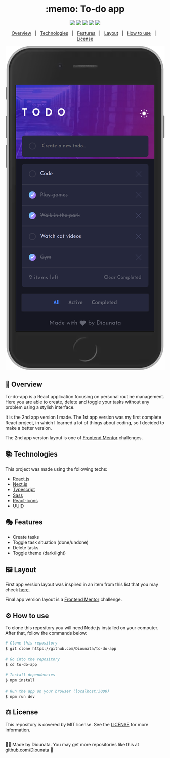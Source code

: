 <h1 align='center'> :memo: To-do app </h1>

<p align='center'>
<img src='https://img.shields.io/github/repo-size/Diounata/to-do-app?style=for-the-badge' />
<img src='https://img.shields.io/github/languages/count/Diounata/to-do-app?style=for-the-badge' />
<img src='https://img.shields.io/github/forks/Diounata/to-do-app?style=for-the-badge' />
<img src='https://img.shields.io/bitbucket/issues/Diounata/to-do-app?style=for-the-badge' />
<img src='https://img.shields.io/github/license/Diounata/to-do-app?style=for-the-badge' />
</p>

<p align='center'>
<a href='#dart-overview'>Overview</a> &nbsp; | &nbsp; <a href='#books-technologies'>Technologies</a> &nbsp; | &nbsp; <a href='#performing_arts-features'>Features</a> &nbsp; | &nbsp; <a href='#%EF%B8%8F-layout'>Layout</a> &nbsp; | &nbsp; <a href='#gear-how-to-use'>How to use</a> &nbsp; | &nbsp; <a href='#balance_scale-license'>License</a> 
</p>

<p align='center'>
<img src="https://github.com/Diounata/to-do-app/blob/main/.github/app-demo.png" alt="App demo" title="App demo" />
</p>
 
## :dart: Overview

<p>
To-do-app is a React application focusing on personal routine management. Here you are able to create, delete and toggle your tasks without any problem using a stylish interface.
</p>

<p>
It is the 2nd app version I made. The 1st app version was my first complete React project, in which I learned a lot of things about coding, so I decided to make a better version.
</p>

<p>The 2nd app version layout is one of <a href="https://www.frontendmentor.io/challenges">Frontend Mentor</a> challenges.</p>

## :books: Technologies

This project was made using the following techs:

- [React.js](https://reactjs.org/)
- [Next.js](https://nextjs.org/)
- [Typescript](https://www.typescriptlang.org/)
- [Sass](https://sass-lang.com/)
- [React-icons](https://react-icons.github.io/react-icons)
- [UUID](https://www.npmjs.com/package/uuid)

## :performing_arts: Features

- Create tasks
- Toggle task situation (done/undone)
- Delete tasks
- Toggle theme (dark/light)

## 🖼️ Layout

<p>
First app version layout was inspired in an item from this list that you may check <a href='https://medium.muz.li/todo-list-inspiration-a1d736c2718a'>here</a>.
</p>

<p>
Final app version layout is a <a href="https://www.frontendmentor.io/challenges">Frontend Mentor</a> challenge.
</p>

## :gear: How to use

To clone this repository you will need Node.js installed on your computer. After that, follow the commands below:

```bash
# Clone this repository
$ git clone https://github.com/Diounata/to-do-app

# Go into the repository
$ cd to-do-app

# Install dependencies
$ npm install

# Run the app on your browser (localhost:3000)
$ npm run dev
```

## :balance_scale: License

This repository is covered by MIT license. See the <a href='https://github.com/Diounata/to-do-app/blob/main/LICENSE'>LICENSE</a> for more information.

##

:man_technologist: Made by Diounata. You may get more repositories like this at <a href='https://github.com/Diounata'>github.com/Diounata</a> :rocket:
